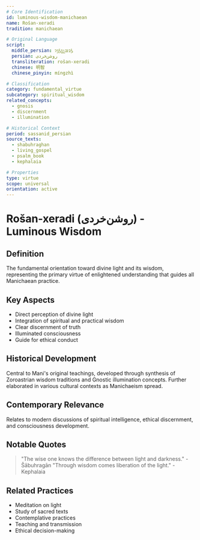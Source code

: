 ```yaml
---
# Core Identification
id: luminous-wisdom-manichaean
name: Rošan-xeradi
tradition: manichaean

# Original Language
script:
  middle_persian: 𐭫𐭥𐭱𐭭𐭪𐭫𐭣𐭩
  persian: روشن‌خردی
  transliteration: rošan-xeradi
  chinese: 明智
  chinese_pinyin: míngzhì

# Classification
category: fundamental_virtue
subcategory: spiritual_wisdom
related_concepts:
  - gnosis
  - discernment
  - illumination

# Historical Context
period: sassanid_persian
source_texts:
  - shabuhraghan
  - living_gospel
  - psalm_book
  - kephalaia

# Properties
type: virtue
scope: universal
orientation: active
---
```


# Rošan-xeradi (روشن‌خردی) - Luminous Wisdom

## Definition
The fundamental orientation toward divine light and its wisdom, representing the primary virtue of enlightened understanding that guides all Manichaean practice.

## Key Aspects
- Direct perception of divine light
- Integration of spiritual and practical wisdom
- Clear discernment of truth
- Illuminated consciousness
- Guide for ethical conduct

## Historical Development
Central to Mani's original teachings, developed through synthesis of Zoroastrian wisdom traditions and Gnostic illumination concepts. Further elaborated in various cultural contexts as Manichaeism spread.

## Contemporary Relevance
Relates to modern discussions of spiritual intelligence, ethical discernment, and consciousness development.

## Notable Quotes
> "The wise one knows the difference between light and darkness." - Šābuhragān
> "Through wisdom comes liberation of the light." - Kephalaia

## Related Practices
- Meditation on light
- Study of sacred texts
- Contemplative practices
- Teaching and transmission
- Ethical decision-making